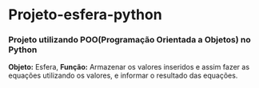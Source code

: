 # Projeto-esfera-python
### Projeto utilizando POO(Programação Orientada a Objetos) no Python
**Objeto:** Esfera,
**Função:** Armazenar os valores inseridos e assim fazer as equações
utilizando os valores, e informar o resultado das equações.
